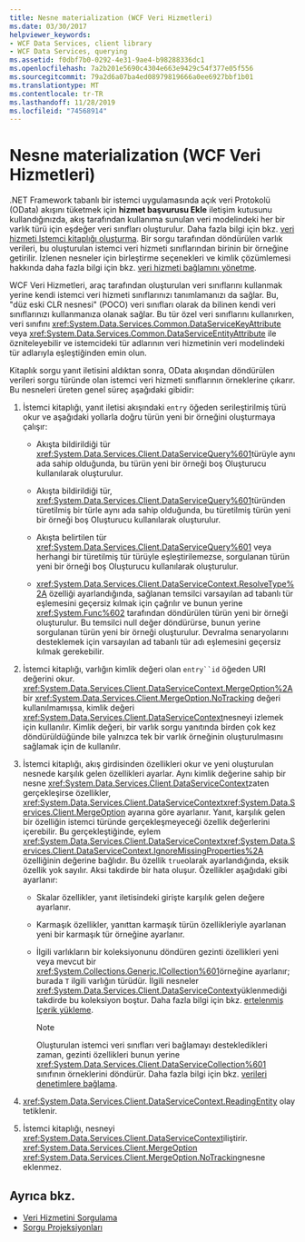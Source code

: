 ```yaml
---
title: Nesne materialization (WCF Veri Hizmetleri)
ms.date: 03/30/2017
helpviewer_keywords:
- WCF Data Services, client library
- WCF Data Services, querying
ms.assetid: f0dbf7b0-0292-4e31-9ae4-b98288336dc1
ms.openlocfilehash: 7a2b201e5690c4304e663e9429c54f377e05f556
ms.sourcegitcommit: 79a2d6a07ba4ed08979819666a0ee6927bbf1b01
ms.translationtype: MT
ms.contentlocale: tr-TR
ms.lasthandoff: 11/28/2019
ms.locfileid: "74568914"
---
```

# <a name="object-materialization-wcf-data-services"></a>Nesne materialization (WCF Veri Hizmetleri)

.NET Framework tabanlı bir istemci uygulamasında açık veri Protokolü (OData) akışını tüketmek için **hizmet başvurusu Ekle** iletişim kutusunu kullandığınızda, akış tarafından kullanıma sunulan veri modelindeki her bir varlık türü için eşdeğer veri sınıfları oluşturulur. Daha fazla bilgi için bkz. [veri hizmeti Istemci kitaplığı oluşturma](generating-the-data-service-client-library-wcf-data-services.md). Bir sorgu tarafından döndürülen varlık verileri, bu oluşturulan istemci veri hizmeti sınıflarından birinin bir örneğine getirilir. İzlenen nesneler için birleştirme seçenekleri ve kimlik çözümlemesi hakkında daha fazla bilgi için bkz. [veri hizmeti bağlamını yönetme](managing-the-data-service-context-wcf-data-services.md).

WCF Veri Hizmetleri, araç tarafından oluşturulan veri sınıflarını kullanmak yerine kendi istemci veri hizmeti sınıflarınızı tanımlamanızı da sağlar. Bu, "düz eski CLR nesnesi" (POCO) veri sınıfları olarak da bilinen kendi veri sınıflarınızı kullanmanıza olanak sağlar. Bu tür özel veri sınıflarını kullanırken, veri sınıfını <xref:System.Data.Services.Common.DataServiceKeyAttribute> veya <xref:System.Data.Services.Common.DataServiceEntityAttribute> ile özniteleyebilir ve istemcideki tür adlarının veri hizmetinin veri modelindeki tür adlarıyla eşleştiğinden emin olun.

Kitaplık sorgu yanıt iletisini aldıktan sonra, OData akışından döndürülen verileri sorgu türünde olan istemci veri hizmeti sınıflarının örneklerine çıkarır. Bu nesneleri üreten genel süreç aşağıdaki gibidir:

1. İstemci kitaplığı, yanıt iletisi akışındaki `entry` öğeden serileştirilmiş türü okur ve aşağıdaki yollarla doğru türün yeni bir örneğini oluşturmaya çalışır:

    - Akışta bildirildiği tür <xref:System.Data.Services.Client.DataServiceQuery%601>türüyle aynı ada sahip olduğunda, bu türün yeni bir örneği boş Oluşturucu kullanılarak oluşturulur.

    - Akışta bildirildiği tür, <xref:System.Data.Services.Client.DataServiceQuery%601>türünden türetilmiş bir türle aynı ada sahip olduğunda, bu türetilmiş türün yeni bir örneği boş Oluşturucu kullanılarak oluşturulur.

    - Akışta belirtilen tür <xref:System.Data.Services.Client.DataServiceQuery%601> veya herhangi bir türetilmiş tür türüyle eşleştirilemezse, sorgulanan türün yeni bir örneği boş Oluşturucu kullanılarak oluşturulur.

    - <xref:System.Data.Services.Client.DataServiceContext.ResolveType%2A> özelliği ayarlandığında, sağlanan temsilci varsayılan ad tabanlı tür eşlemesini geçersiz kılmak için çağrılır ve bunun yerine <xref:System.Func%602> tarafından döndürülen türün yeni bir örneği oluşturulur. Bu temsilci null değer döndürürse, bunun yerine sorgulanan türün yeni bir örneği oluşturulur. Devralma senaryolarını desteklemek için varsayılan ad tabanlı tür adı eşlemesini geçersiz kılmak gerekebilir.

2. İstemci kitaplığı, varlığın kimlik değeri olan `entry``id` öğeden URI değerini okur. <xref:System.Data.Services.Client.DataServiceContext.MergeOption%2A> bir <xref:System.Data.Services.Client.MergeOption.NoTracking> değeri kullanılmamışsa, kimlik değeri <xref:System.Data.Services.Client.DataServiceContext>nesneyi izlemek için kullanılır. Kimlik değeri, bir varlık sorgu yanıtında birden çok kez döndürüldüğünde bile yalnızca tek bir varlık örneğinin oluşturulmasını sağlamak için de kullanılır.

3. İstemci kitaplığı, akış girdisinden özellikleri okur ve yeni oluşturulan nesnede karşılık gelen özellikleri ayarlar. Aynı kimlik değerine sahip bir nesne <xref:System.Data.Services.Client.DataServiceContext>zaten gerçekleşirse özellikler, <xref:System.Data.Services.Client.DataServiceContext><xref:System.Data.Services.Client.MergeOption> ayarına göre ayarlanır. Yanıt, karşılık gelen bir özelliğin istemci türünde gerçekleşmeyeceği özellik değerlerini içerebilir. Bu gerçekleştiğinde, eylem <xref:System.Data.Services.Client.DataServiceContext><xref:System.Data.Services.Client.DataServiceContext.IgnoreMissingProperties%2A> özelliğinin değerine bağlıdır. Bu özellik `true`olarak ayarlandığında, eksik özellik yok sayılır. Aksi takdirde bir hata oluşur. Özellikler aşağıdaki gibi ayarlanır:

    - Skalar özellikler, yanıt iletisindeki girişte karşılık gelen değere ayarlanır.

    - Karmaşık özellikler, yanıttan karmaşık türün özellikleriyle ayarlanan yeni bir karmaşık tür örneğine ayarlanır.

    - İlgili varlıkların bir koleksiyonunu döndüren gezinti özellikleri yeni veya mevcut bir <xref:System.Collections.Generic.ICollection%601>örneğine ayarlanır; burada `T` ilgili varlığın türüdür. İlgili nesneler <xref:System.Data.Services.Client.DataServiceContext>yüklenmediği takdirde bu koleksiyon boştur. Daha fazla bilgi için bkz. [ertelenmiş Içerik yükleme](loading-deferred-content-wcf-data-services.md).

      > [!NOTE]
      > Oluşturulan istemci veri sınıfları veri bağlamayı destekledikleri zaman, gezinti özellikleri bunun yerine <xref:System.Data.Services.Client.DataServiceCollection%601> sınıfının örneklerini döndürür. Daha fazla bilgi için bkz. [verileri denetimlere bağlama](binding-data-to-controls-wcf-data-services.md).

4. <xref:System.Data.Services.Client.DataServiceContext.ReadingEntity> olay tetiklenir.

5. İstemci kitaplığı, nesneyi <xref:System.Data.Services.Client.DataServiceContext>iliştirir. <xref:System.Data.Services.Client.MergeOption> <xref:System.Data.Services.Client.MergeOption.NoTracking>nesne eklenmez.

## <a name="see-also"></a>Ayrıca bkz.

- [Veri Hizmetini Sorgulama](querying-the-data-service-wcf-data-services.md)
- [Sorgu Projeksiyonları](query-projections-wcf-data-services.md)

